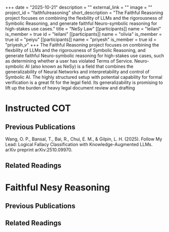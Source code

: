 +++
date = "2025-10-21"
description = ""
external_link = ""
image = ""
project_id = "faithfulreasoning"
short_description = "The Faithful Reasoning project focuses on combining the flexbility of LLMs and the rigorousness of Symbolic Reasoning, and generate faithful Neuro-symbolic reasoning for high-stakes use cases."
title = "NeSy Law"
[[participants]]
    name = "leilani"
    is_member = true
    id = "leilani"
[[participants]]
    name = "olivia"
    is_member = true
    id = "peiyu"
[[participants]]
    name = "priyesh"
    is_member = true
    id = "priyesh_v"
+++
The Faithful Reasoning project focuses on combining the flexbility of LLMs and the rigorousness of Symbolic Reasoning, and generate faithful Neuro-symbolic reasoning for high-stakes use cases, such as determining whether a user has violated Terms of Service. 
Neuro-symbolic AI (also known as NeSy) is a field that combines the generalizability of Neural Networks and interpretability and control of Symbolic AI. The highly structured setup with potential capability for formal verification is a great fit for the legal field. Its generalizability is promising to lift up the burden of heavy legal document review and drafting

# Instructed COT

## Previous Publications
Wang, O. P., Bansal, T., Bai, R., Chui, E. M., & Gilpin, L. H. (2025). Follow My Lead: Logical Fallacy Classification with Knowledge-Augmented LLMs. arXiv preprint arXiv:2510.09970.

## Related Readings

# Faithful Nesy Reasoning

## Previous Publications

## Related Readings